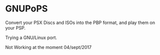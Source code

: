 GNUPoPS
=====

Convert your PSX Discs and ISOs into the PBP format, and play them on your PSP.

Trying a GNU/Linux port.

Not Working at the moment 04/sept/2017
